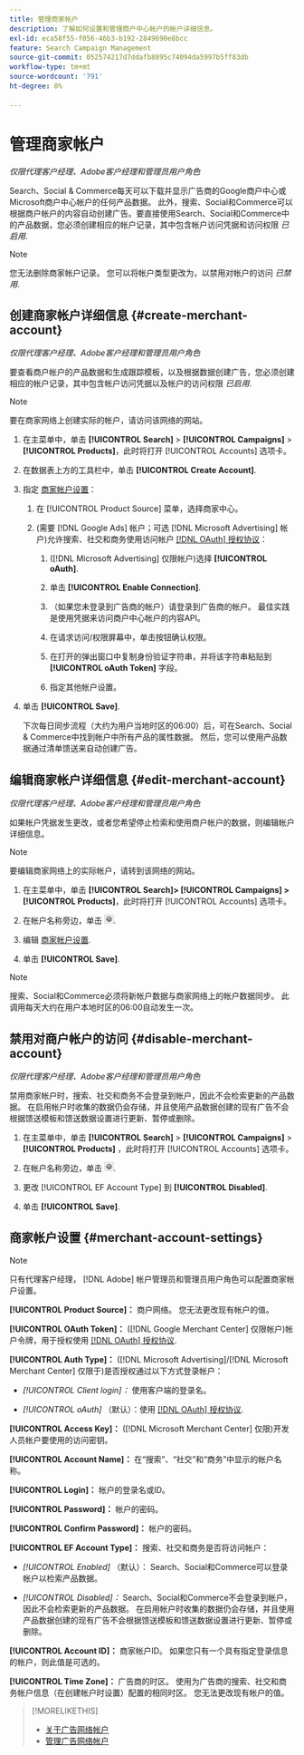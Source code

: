```yaml
---
title: 管理商家帐户
description: 了解如何设置和管理商户中心帐户的帐户详细信息。
exl-id: eca58f55-f056-46b3-b192-2849690e8bcc
feature: Search Campaign Management
source-git-commit: 052574217d7ddafb8895c74094da5997b5ff83db
workflow-type: tm+mt
source-wordcount: '791'
ht-degree: 0%

---
```


# 管理商家帐户

*仅限代理客户经理、Adobe客户经理和管理员用户角色*

Search、Social &amp; Commerce每天可以下载并显示广告商的Google商户中心或Microsoft商户中心帐户的任何产品数据。 此外，搜索、Social和Commerce可以根据商户帐户的内容自动创建广告。要直接使用Search、Social和Commerce中的产品数据，您必须创建相应的帐户记录，其中包含帐户访问凭据和访问权限 *已启用*.

>[!NOTE]
>
>您无法删除商家帐户记录。 您可以将帐户类型更改为，以禁用对帐户的访问 *已禁用*.

## 创建商家帐户详细信息 {#create-merchant-account}

*仅限代理客户经理、Adobe客户经理和管理员用户角色*

要查看商户帐户的产品数据和生成跟踪模板，以及根据数据创建广告，您必须创建相应的帐户记录，其中包含帐户访问凭据以及帐户的访问权限 *已启用*.

>[!NOTE]
>
>要在商家网络上创建实际的帐户，请访问该网络的网站。

1. 在主菜单中，单击 **[!UICONTROL Search]** \> **[!UICONTROL Campaigns]** \> **[!UICONTROL Products]**，此时将打开 [!UICONTROL Accounts] 选项卡。

1. 在数据表上方的工具栏中，单击 **[!UICONTROL Create Account]**.

1. 指定 [商家帐户设置](#merchant-account-settings)：

   1. 在 [!UICONTROL Product Source] 菜单，选择商家中心。

   1. (需要 [!DNL Google Ads] 帐户；可选 [!DNL Microsoft Advertising] 帐户)允许搜索、社交和商务使用访问帐户 [[!DNL OAuth] 授权协议](https://oauth.net/2/)：

      1. ([!DNL Microsoft Advertising] 仅限帐户)选择 **[!UICONTROL oAuth]**.

      1. 单击 **[!UICONTROL Enable Connection]**.

      1. （如果您未登录到广告商的帐户）请登录到广告商的帐户。 最佳实践是使用凭据来访问商户中心帐户的内容API。

      1. 在请求访问/权限屏幕中，单击按钮确认权限。

      1. 在打开的弹出窗口中复制身份验证字符串，并将该字符串粘贴到 **[!UICONTROL oAuth Token]** 字段。

      1. 指定其他帐户设置。

1. 单击 **[!UICONTROL Save]**.

   下次每日同步流程（大约为用户当地时区的06:00）后，可在Search、Social &amp; Commerce中找到帐户中所有产品的属性数据。 然后，您可以使用产品数据通过清单馈送来自动创建广告。

## 编辑商家帐户详细信息 {#edit-merchant-account}

*仅限代理客户经理、Adobe客户经理和管理员用户角色*

如果帐户凭据发生更改，或者您希望停止检索和使用商户帐户的数据，则编辑帐户详细信息。

>[!NOTE]
>
>要编辑商家网络上的实际帐户，请转到该网络的网站。

1. 在主菜单中，单击 **[!UICONTROL Search]\> [!UICONTROL Campaigns] \>[!UICONTROL Products]**，此时将打开 [!UICONTROL Accounts] 选项卡。

1. 在帐户名称旁边，单击 ![查看/编辑设置](/help/search-social-commerce/assets/settings.png "查看/编辑设置").

1. 编辑 [商家帐户设置](#merchant-account-settings).

1. 单击 **[!UICONTROL Save]**.

>[!NOTE]
>
>搜索、Social和Commerce必须将新帐户数据与商家网络上的帐户数据同步。 此调用每天大约在用户本地时区的06:00自动发生一次。

## 禁用对商户帐户的访问 {#disable-merchant-account}

*仅限代理客户经理、Adobe客户经理和管理员用户角色*

禁用商家帐户时，搜索、社交和商务不会登录到帐户，因此不会检索更新的产品数据。 在启用帐户时收集的数据仍会存储，并且使用产品数据创建的现有广告不会根据馈送模板和馈送数据设置进行更新、暂停或删除。

1. 在主菜单中，单击 **[!UICONTROL Search]** \> **[!UICONTROL Campaigns]** \> **[!UICONTROL Products]** ，此时将打开 [!UICONTROL Accounts] 选项卡。

1. 在帐户名称旁边，单击 ![查看/编辑设置](/help/search-social-commerce/assets/settings.png "查看/编辑设置").

1. 更改 [!UICONTROL EF Account Type] 到 **[!UICONTROL Disabled]**.

1. 单击 **[!UICONTROL Save]**.

## 商家帐户设置 {#merchant-account-settings}

>[!NOTE]
>
>只有代理客户经理， [!DNL Adobe] 帐户管理员和管理员用户角色可以配置商家帐户设置。

**[!UICONTROL Product Source]：** 商户网络。 您无法更改现有帐户的值。

**[!UICONTROL OAuth Token]：** ([!DNL Google Merchant Center] 仅限帐户)帐户令牌，用于授权使用 [[!DNL OAuth] 授权协议](https://oauth.net/2/).

**[!UICONTROL Auth Type]：** ([!DNL Microsoft Advertising]/[!DNL Microsoft Merchant Center] 仅限于)是否授权通过以下方式登录帐户：

* *[!UICONTROL Client login]：* 使用客户端的登录名。

* *[!UICONTROL oAuth]* （默认）：使用 [[!DNL OAuth] 授权协议](https://oauth.net/2/).

**[!UICONTROL Access Key]：** ([!DNL Microsoft Merchant Center] 仅限)开发人员帐户要使用的访问密钥。

**[!UICONTROL Account Name]：** 在“搜索”、“社交”和“商务”中显示的帐户名称。

**[!UICONTROL Login]：** 帐户的登录名或ID。

**[!UICONTROL Password]：** 帐户的密码。

**[!UICONTROL Confirm Password]：** 帐户的密码。

**[!UICONTROL EF Account Type]：** 搜索、社交和商务是否将访问帐户：

* *[!UICONTROL Enabled]* （默认）： Search、Social和Commerce可以登录帐户以检索产品数据。

* *[!UICONTROL Disabled]：* Search、Social和Commerce不会登录到帐户，因此不会检索更新的产品数据。 在启用帐户时收集的数据仍会存储，并且使用产品数据创建的现有广告不会根据馈送模板和馈送数据设置进行更新、暂停或删除。

**[!UICONTROL Account ID]：** 商家帐户ID。 如果您只有一个具有指定登录信息的帐户，则此值是可选的。

**[!UICONTROL Time Zone]：** 广告商的时区。 使用为广告商的搜索、社交和商务帐户信息（在创建帐户时设置）配置的相同时区。 您无法更改现有帐户的值。

>[!MORELIKETHIS]
>
>* [关于广告网络帐户](ad-network-account-about.md)
>* [管理广告网络帐户](ad-network-account-manage.md)
